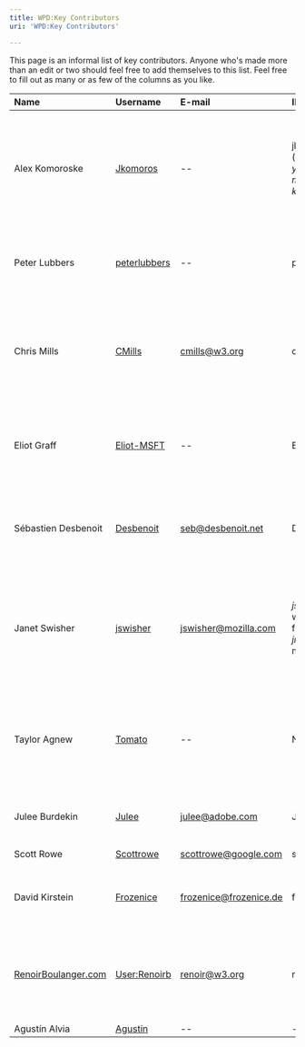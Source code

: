 ```yaml
---
title: WPD:Key Contributors
uri: 'WPD:Key Contributors'

---
```

This page is an informal list of key contributors. Anyone who's made more than an edit or two should feel free to add themselves to this list. Feel free to fill out as many or as few of the columns as you like.

|Name|Username|E-mail|IRC Nick|Organization|Roles|Specialties|
|:---|:-------|:-----|:-------|:-----------|:----|:----------|
|Alex Komoroske|[Jkomoros](/User:Jkomoros)|--|jkomoros (*sometimes you'll see me as komoroske*)|[Google](http://www.google.com/)|Official Steward Representative, Template Corps Member|I'm mainly involved in the organization of how the templates are written and wired together, and keeping track of tasks that need to be done.|
|Peter Lubbers|[peterlubbers](/User:Peterlubbers)|--|peterlubbers|[Google](http://www.google.com/)|--|I'm mainly involved in the organization of community outreach and doc sprints.|
|Chris Mills|[CMills](/User:Cmills)|cmills@w3.org|chrismills|[Opera](http://www.opera.com/) / [W3C](http://www.w3.org/)|Official Steward Representative, content, community, high level planning and organization|I'm knee deep in content and sorting out the site's IA. Talk to me if you have questions about site content, IA, high level issues, and heavy metal.|
|Eliot Graff|[Eliot-MSFT](/User:Eliot-MSFT)|--|Eliot|[Microsoft](http://www.microsoft.com)|Official Steward Representative|I'm involved in the overall site planning, Content Task Force, community growth, and doc sprints.|
|Sébastien Desbenoit|[Desbenoit](/User:Desbenoit)|seb@desbenoit.net|Desbenoit|[ThinkInnovation](http://thinkinnovation.fr/)|--|I'm involved in the contents about design and I create some graphic design elements for the website.|
|Janet Swisher|[jswisher](/User:Jswisher)|jswisher@mozilla.com|*jswisher* on w3.org and freenode; *jms* on mozilla|[Mozilla](http://www.mozilla.org/)|official steward representative|I try to encourage openness and community building. I kibbitz about content, site structure, IA (information architecture), and a lot of other things.|
|Taylor Agnew|[Tomato](/User:Tomato)|--|NotTomato|--|Template Corps Member|I'm a volunteer administrator and moderator, sometimes I answer questions about MediaWiki. I'm involved with content and templates.|
|Julee Burdekin|[Julee](/User:Julee)|julee@adobe.com|Julee|[Adobe](http://www.adobe.com/)|official steward representative|Helping improve the experience for contributors and visitors.|
|Scott Rowe|[Scottrowe](/User:Scottrowe)|scottrowe@google.com|scottrowe|[Google](http://www.google.com/)|Contributor|Content, content, content.|
|David Kirstein|[Frozenice](/User:Frozenice)|frozenice@frozenice.de|fr0zenice|[Batix](http://batix.de)|Template Corps Member|volunteer backend/frontend admin, tell me if something breaks!|
|[RenoirBoulanger.com](https://renoirboulanger.com/#is)|[User:Renoirb](/User:Renoirb)|renoir@w3.org|renoirb|[W3C](http://w3.org/)|W3C Team member, Assigned to work full time WebPlatform.org as Developer and Operations engineer|Contributes since Aug. 2013, volunteers whenever possible|
|Agustín Alvia|[Agustin](/User:Agustin)|--|--||--||

